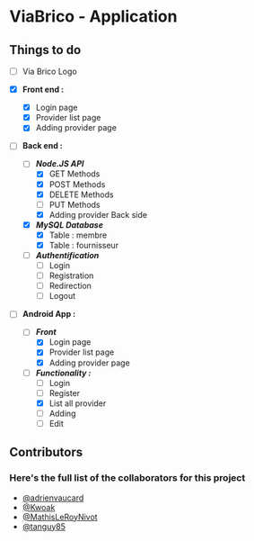 # ViaBrico - Application

## Things to do
- [ ] Via Brico Logo

- [x] **Front end :**
	- [x] Login page
	- [x] Provider list page
	- [x] Adding provider page 

- [ ] **Back end :**
	- [ ] ***Node.JS API***
		- [x] GET Methods
		- [x] POST Methods
		- [x] DELETE Methods
		- [ ] PUT Methods
		- [x] Adding provider Back side
	- [x] ***MySQL Database***
		- [x] Table : membre
		- [x] Table : fournisseur
	- [ ] ***Authentification***
		- [ ] Login 
		- [ ] Registration
		- [ ] Redirection
		- [ ] Logout

- [ ] **Android App :**
	- [ ] ***Front***
		- [x] Login page
		- [x] Provider list page
		- [x] Adding provider page
	- [ ] ***Functionality :***
		- [ ] Login
		- [ ] Register
		- [x] List all provider
		- [ ] Adding
		- [ ] Edit 

## Contributors 
### Here's the full list of the collaborators for this project
- [@adrienvaucard](https://github.com/adrienvaucard "Go to @adrienvaucard's Github")
- [@Kwoak](https://github.com/Kwoak "Go to @Kwoak's Github")
- [@MathisLeRoyNivot](https://github.com/MathisLeRoyNivot "Go to @MathisLeRoyNivot's Github")
- [@tanguy85](https://github.com/tanguy85 "Go to @tanguy85's Github")

